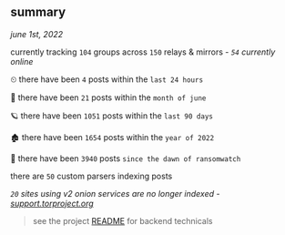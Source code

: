 
## summary
_june 1st, 2022_

currently tracking `104` groups across `150` relays & mirrors - _`54` currently online_

⏲ there have been `4` posts within the `last 24 hours`

🦈 there have been `21` posts within the `month of june`

🪐 there have been `1051` posts within the `last 90 days`

🏚 there have been `1654` posts within the `year of 2022`

🦕 there have been `3940` posts `since the dawn of ransomwatch`

there are `50` custom parsers indexing posts

_`20` sites using v2 onion services are no longer indexed - [support.torproject.org](https://support.torproject.org/onionservices/v2-deprecation/)_

> see the project [README](https://github.com/joshhighet/ransomwatch#ransomwatch--) for backend technicals
